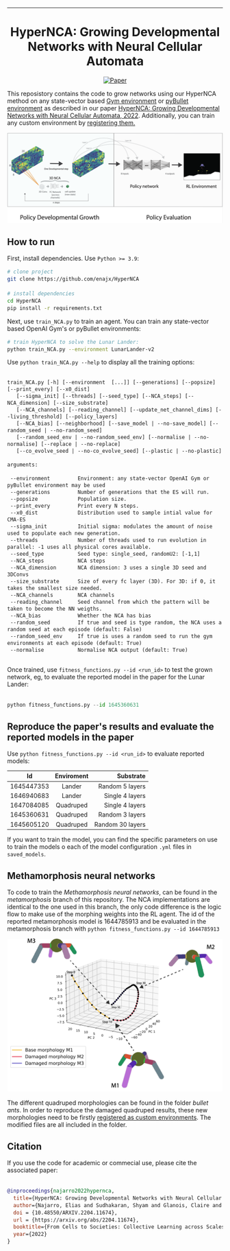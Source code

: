  
---

<div align="center">    
 
# HyperNCA: Growing Developmental Networks with Neural Cellular Automata

[![Paper](https://img.shields.io/badge/paper-arxiv.2204.11674-B31B1B.svg)](https://arxiv.org/abs/2204.11674)

</div>
 
This reposistory contains the code to grow networks using our HyperNCA method on any state-vector based [Gym environment](https://github.com/openai/gym/wiki/Table-of-environments) or [pyBullet environment](https://github.com/bulletphysics/bullet3) as described in our paper [HyperNCA: Growing Developmental Networks  with Neural Cellular Automata, 2022](https://arxiv.org/abs/2204.11674).
Additionally, you can train any custom environment by [registering them.](https://github.com/openai/gym/wiki/Environments)
<!-- 
<p align="center">
  <img src="images/carsmallest.gif" />
</p> -->
![](images/main.png)


## How to run   
<!-- <img src="http://www.sciweavers.org/tex2img.php?eq=%20%5Csqrt%7Bab%7D%20&bc=White&fc=Black&im=tif&fs=12&ff=arev&edit=0" align="center" border="0" alt=" \sqrt{ab} " width="" height="" /> -->
First, install dependencies. Use `Python >= 3.9`:
```bash
# clone project   
git clone https://github.com/enajx/HyperNCA   

# install dependencies   
cd HyperNCA 
pip install -r requirements.txt
 ```   
 Next, use `train_NCA.py` to train an agent. You can train any state-vector based OpenAI Gym's or pyBullet environments:
 
 ```bash
# train HyperNCA to solve the Lunar Lander:
python train_NCA.py --environment LunarLander-v2

```

 Use `python train_NCA.py --help` to display all the training options:


 ```

train_NCA.py [-h] [--environment  [...]] [--generations] [--popsize] [--print_every] [--x0_dist] 
    [--sigma_init] [--threads] [--seed_type] [--NCA_steps] [--NCA_dimension] [--size_substrate]
    [--NCA_channels] [--reading_channel] [--update_net_channel_dims] [--living_threshold] [--policy_layers]
    [--NCA_bias] [--neighborhood] [--save_model | --no-save_model] [--random_seed | --no-random_seed] 
    [--random_seed_env | --no-random_seed_env] [--normalise | --no-normalise] [--replace | --no-replace] 
    [--co_evolve_seed | --no-co_evolve_seed] [--plastic | --no-plastic]

arguments:
  
  --environment         Environment: any state-vector OpenAI Gym or pyBullet environment may be used
  --generations         Number of generations that the ES will run.
  --popsize             Population size.
  --print_every         Print every N steps.
  --x0_dist             Distribution used to sample intial value for CMA-ES
  --sigma_init          Initial sigma: modulates the amount of noise used to populate each new generation. 
  --threads             Number of threads used to run evolution in parallel: -1 uses all physical cores available.
  --seed_type           Seed type: single_seed, randomU2: [-1,1]
  --NCA_steps           NCA steps
  --NCA_dimension       NCA dimension: 3 uses a single 3D seed and 3DConvs
  --size_substrate      Size of every fc layer (3D). For 3D: if 0, it takes the smallest size needed.
  --NCA_channels        NCA channels
  --reading_channel     Seed channel from which the pattern will be taken to become the NN weigths.
  --NCA_bias            Whether the NCA has bias
  --random_seed         If true and seed is type random, the NCA uses a random seed at each episode (default: False)
  --random_seed_env     If true is uses a random seed to run the gym environments at each episode (default: True)
  --normalise           Normalise NCA output (default: True)


```

Once trained, use `fitness_functions.py --id <run_id>` to test the grown network, eg, to evaluate the reported model in the paper for the Lunar Lander:
 ```python

python fitness_functions.py --id 1645360631

```


## Reproduce the paper's results and evaluate the reported models in the paper

Use `python fitness_functions.py --id <run_id>` to evaluate reported models:



| Id            | Enviroment    | Substrate |
| ------------- |:-------------:| ------:|
| 1645447353    | Lander        | Random 5 layers |
| 1646940683    | Lander        | Single 4 layers |
| 1647084085    | Quadruped     | Single 4 layers |
| 1645360631    | Quadruped     | Random 3 layers |
| 1645605120    | Quadruped     | Random 30 layers |


If you want to train the model, you can find the specific parameters on use to train the models o each of the model configuration `.yml` files in `saved_models`. 


## Methamorphosis neural networks

To code to train the *Methamorphosis neural networks*, can be found in the *metamorphosis* branch of this repository. The NCA implementations are identical to the one used in this branch, the only code difference is the logic flow to make use of the morphing weights into the RL agent. The id of the reported metamorphosis model is 1644785913 and be evaluated in the metamorphosis branch with `python fitness_functions.py --id 1644785913`

![](images/metamorphosis.png)

The different quadruped morphologies can be found in the folder *bullet ants*. In order to 
reproduce the damaged quadruped results, these new morphologies need to be firstly [registered as custom environments](https://github.com/openai/gym/wiki/Environments). The modified files are all included in the folder.


## Citation   

If you use the code for academic or commecial use, please cite the associated paper:

```bibtex

@inproceedings{najarro2022hypernca,
  title={HyperNCA: Growing Developmental Networks with Neural Cellular Automata},
  author={Najarro, Elias and Sudhakaran, Shyam and Glanois, Claire and Risi, Sebastian},
  doi = {10.48550/ARXIV.2204.11674},
  url = {https://arxiv.org/abs/2204.11674},
  booktitle={From Cells to Societies: Collective Learning across Scales},
  year={2022}
}

```   
